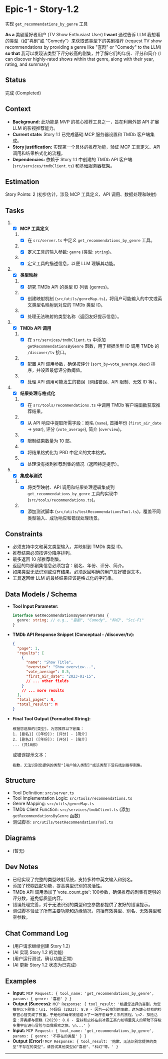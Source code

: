 # Epic-1 - Story-1.2

实现 `get_recommendations_by_genre` 工具

**As a** 美剧爱好者用户 (TV Show Enthusiast User)
**I want** 通过告诉 LLM 我想看的类型（如"喜剧"或 "Comedy"）来获取该类型下的美剧推荐 (request TV show recommendations by providing a genre like "喜剧" or "Comedy" to the LLM)
**so that** 我可以发现该类型下评分较高的剧集，并了解它们的年份、评分和简介 (I can discover highly-rated shows within that genre, along with their year, rating, and summary)

## Status

完成 (Completed)

## Context

*   **Background:** 此功能是 MVP 的核心推荐工具之一，旨在利用外部 API 扩展 LLM 的影视推荐能力。
*   **Current state:** Story 1.1 已完成基础 MCP 服务器设置和 TMDb 客户端集成。
*   **Story justification:** 实现第一个具体的推荐功能，验证 MCP 工具定义、API 调用和结果格式化的流程。
*   **Dependencies:** 依赖于 Story 1.1 中创建的 TMDb API 客户端 (`src/services/tmdbClient.ts`) 和基础服务器框架。

## Estimation

Story Points: 2 (初步估计，涉及 MCP 工具定义、API 调用、数据处理和映射)

## Tasks

1.  - [x] **MCP 工具定义**
    1.  - [x] 在 `src/server.ts` 中定义 `get_recommendations_by_genre` 工具。
    2.  - [x] 定义工具的输入参数: `genre` (类型: `string`)。
    3.  - [x] 定义工具的描述信息，以便 LLM 理解其功能。
2.  - [x] **类型映射**
    1.  - [x] 研究 TMDb API 的类型 ID 列表 (genres)。
    2.  - [x] 创建映射机制 (`src/utils/genreMap.ts`)，将用户可能输入的中文或英文类型名映射到对应的 TMDb 类型 ID。
    3.  - [x] 处理无法映射的类型名称（返回友好提示信息）。
3.  - [x] **TMDb API 调用**
    1.  - [x] 在 `src/services/tmdbClient.ts` 中添加 `getRecommendationsByGenre` 函数，用于根据类型 ID 调用 TMDb 的 `/discover/tv` 接口。
    2.  - [x] 配置 API 调用参数，确保按评分 (`sort_by=vote_average.desc`) 排序，并设置最低评分数阈值。
    3.  - [x] 处理 API 调用可能发生的错误（网络错误、API 限制、无效 ID 等）。
4.  - [x] **结果处理与格式化**
    1.  - [x] 在 `src/tools/recommendations.ts` 中调用 TMDb 客户端函数获取推荐结果。
    2.  - [x] 从 API 响应中提取所需字段：剧名 (`name`), 首播年份 (`first_air_date` -> year), 评分 (`vote_average`), 简介 (`overview`)。
    3.  - [x] 限制结果数量为 10 部。
    4.  - [x] 将结果格式化为 PRD 中定义的文本格式。
    5.  - [x] 处理没有找到推荐剧集的情况（返回特定提示）。
5.  - [x] **集成与测试**
    1.  - [x] 将类型映射、API 调用和结果处理逻辑集成到 `get_recommendations_by_genre` 工具的实现中 (`src/tools/recommendations.ts`)。
    2.  - [x] 添加测试脚本 (`src/utils/testRecommendationsTool.ts`)，覆盖不同类型输入、成功响应和错误处理场景。

## Constraints

*   必须支持中文和英文类型输入，并映射到 TMDb 类型 ID。
*   推荐结果必须按评分降序排列。
*   最多返回 10 部推荐剧集。
*   返回的每部剧集信息必须包含：剧名、年份、评分、简介。
*   如果类型无法识别或没有结果，必须返回明确的用户友好错误文本。
*   工具返回给 LLM 的最终结果应该是格式化的字符串。

## Data Models / Schema

*   **Tool Input Parameter:**
    ```typescript
    interface GetRecommendationsByGenreParams {
      genre: string; // e.g., "喜剧", "Comedy", "科幻", "Sci-Fi"
    }
    ```
*   **TMDb API Response Snippet (Conceptual - /discover/tv):**
    ```json
    {
      "page": 1,
      "results": [
        {
          "name": "Show Title",
          "overview": "Show overview...",
          "vote_average": 8.5,
          "first_air_date": "2023-01-15",
          // ... other fields
        }
        // ... more results
      ],
      "total_pages": N,
      "total_results": M
    }
    ```
*   **Final Tool Output (Formatted String):**
    ```
    根据您选择的[类型]，为您推荐以下剧集：
    1. [剧名1] ([年份]): [评分] - [简介]
    2. [剧名2] ([年份]): [评分] - [简介]
    ... (共10部)
    ```
    或错误提示文本：
    ```
    抱歉，无法识别您提供的类型"[用户输入类型]"或该类型下没有找到推荐剧集。
    ```

## Structure

*   Tool Definition: `src/server.ts`
*   Tool Implementation Logic: `src/tools/recommendations.ts`
*   Genre Mapping: `src/utils/genreMap.ts`
*   TMDb Client Function: `src/services/tmdbClient.ts` (添加 `getRecommendationsByGenre` 函数)
*   测试脚本: `src/utils/testRecommendationsTool.ts`

## Diagrams

*   (暂无)

## Dev Notes

*   已经实现了完整的类型映射系统，支持多种中英文输入和别名。
*   添加了模糊匹配功能，提高类型识别的灵活性。
*   TMDb API 调用添加了'vote_count.gte': 100参数，确保推荐的剧集有足够的评分数，避免低质量内容。
*   错误处理完善，对于无法识别的类型和空参数都提供了友好的错误提示。
*   测试脚本验证了所有主要功能和边缘情况，包括有效类型、别名、无效类型和空参数。

## Chat Command Log

*   (用户请求继续创建 Story 1.2)
*   (AI 实现 Story 1.2 的功能)
*   (用户运行测试，确认功能正常)
*   (AI 更新 Story 1.2 状态为已完成)

## Examples

*   **Input:** ` MCP Request: { tool_name: 'get_recommendations_by_genre', params: { genre: '喜剧' } } `
*   **Output (Success):** ` MCP Response: { tool_result: '根据您选择的喜剧，为您推荐以下剧集：\n1. 坏妈妈 (2023): 8.9 - 因为一起惨烈的事故，这名雄心勃勃的检察官心智变成了孩童，于是他和母亲被迫踏上了一场疗愈母子关系的旅程。\n2. 探险活宝：菲奥娜与蛋糕 (2023): 8.8 - 宝妹和皮姊在前冰霸王赛门帕特里克夫的帮助下穿梭多重宇宙进行冒险与自我探索之旅。\n...' } `
*   **Input:** ` MCP Request: { tool_name: 'get_recommendations_by_genre', params: { genre: '不存在的类型' } } `
*   **Output (Error):** ` MCP Response: { tool_result: '抱歉，无法识别您提供的类型"不存在的类型"，请尝试其他类型如"喜剧"、"科幻"等。' } `

--- 